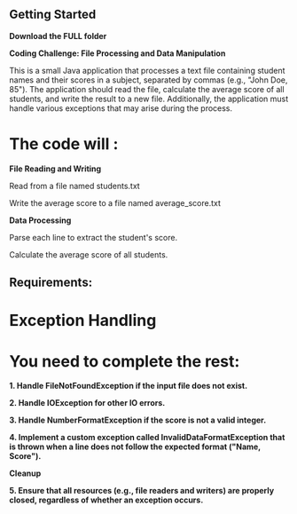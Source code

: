 ## Getting Started

**Download the FULL folder**

**Coding Challenge: File Processing and Data Manipulation**

This is a small Java application that processes a text file containing student names and their scores in a subject, separated by commas (e.g., "John Doe, 85"). The application should read the file, calculate the average score of all students, and write the result to a new file. Additionally, the application must handle various exceptions that may arise during the process.

# The code will :
**File Reading and Writing**

  Read from a file named students.txt
  
  Write the average score to a file named average_score.txt
  
**Data Processing**

  Parse each line to extract the student's score.
  
  Calculate the average score of all students.

## Requirements:

# Exception Handling
# You need to complete the rest:
  **1. Handle FileNotFoundException if the input file does not exist.**
  
  **2. Handle IOException for other IO errors.**
  
  **3. Handle NumberFormatException if the score is not a valid integer.**
  
  **4. Implement a custom exception called InvalidDataFormatException that is thrown when a line does not follow the expected format ("Name, Score").**

**Cleanup**

  **5. Ensure that all resources (e.g., file readers and writers) are properly closed, regardless of whether an exception occurs.**




